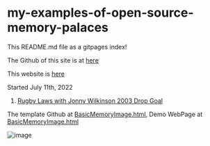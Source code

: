 # my-examples-of-open-source-memory-palaces

This README.md file as a gitpages index! 

The Github of this site is at <a href="https://github.com/hpssjellis/my-examples-of-open-source-memory-palaces"> here </a>

This website is <a href="https://hpssjellis.github.io/my-examples-of-open-source-memory-palaces/"> here </a>



Started July 11th, 2022

1.  <a href="https://hpssjellis.github.io/my-examples-of-open-source-memory-palaces/public/rugby-laws-jonny-w-drop-goal.html">Rugby Laws with Jonny Wilkinson 2003 Drop Goal</a> 








The template Github at [BasicMemoryImage.html](https://github.com/hpssjellis/my-examples-of-open-source-memory-palaces/blob/main/public/BasicMemoryImage.html),   Demo WebPage at [BasicMemoryImage.html](https://hpssjellis.github.io/my-examples-of-open-source-memory-palaces/public/BasicMemoryImage.html)



![image](https://user-images.githubusercontent.com/5605614/179289692-e53c9905-f7b3-4166-972d-334e0bb0fa6f.png)

